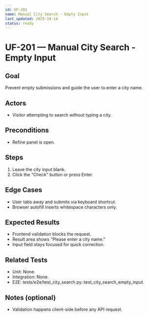```yaml
---
id: UF-201
name: Manual City Search - Empty Input
last_updated: 2025-10-14
status: ready
---
```


# UF-201 — Manual City Search - Empty Input

## Goal
Prevent empty submissions and guide the user to enter a city name.

## Actors
- Visitor attempting to search without typing a city.

## Preconditions
- Refine panel is open.

## Steps
1. Leave the city input blank.
2. Click the "Check" button or press Enter.

## Edge Cases
- User tabs away and submits via keyboard shortcut.
- Browser autofill inserts whitespace characters only.

## Expected Results
- Frontend validation blocks the request.
- Result area shows "Please enter a city name."
- Input field stays focused for quick correction.

## Related Tests
- Unit: None.
- Integration: None.
- E2E: tests/e2e/test_city_search.py::test_city_search_empty_input.

## Notes (optional)
- Validation happens client-side before any API request.